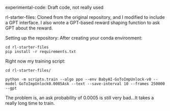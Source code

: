 experimental-code:
    Draft code, not really used

rl-starter-files:
    Cloned from the original repository, and I modified to include a GPT interface.
    I also wrote a GPT-based reward shaping function to ask GPT about the reward.

Setting up the repository:
    After creating your conda environment:
```
cd rl-starter-files
pip install -r requirements.txt
```

Right now my training script:
```
cd rl-starter-files/

python -m scripts.train --algo ppo --env BabyAI-GoToImpUnlock-v0 --model GoToImpUnlock0.0005Ask --text --save-interval 10 --frames 250000 --gpt
```
The problem is, an ask probability of 0.0005 is still very bad...It takes a really long time to train.
